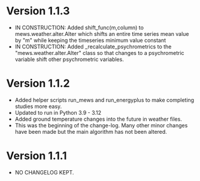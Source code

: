 # Version 1.1.3

 - IN CONSTRUCTION: Added shift_func(m,column) to mews.weather.alter.Alter which shifts an entire
   time series mean value by "m" while keeping the timeseries minimum value constant
 - IN CONSTRUCTION: Added _recalculate_psychrometrics to the "mews.weather.alter.Alter" class so that changes
   to a psychrometric variable shift other psychrometric variables. 



# Version 1.1.2

- Added helper scripts run_mews and run_energyplus to make completing studies more easy.
- Updated to run in Python 3.9 - 3.12
- Added ground temperature changes into the future in weather files.
- This was the beginning of the change-log. Many other minor changes have been made
  but the main algorithm has not been altered.

# Version 1.1.1

- NO CHANGELOG KEPT.